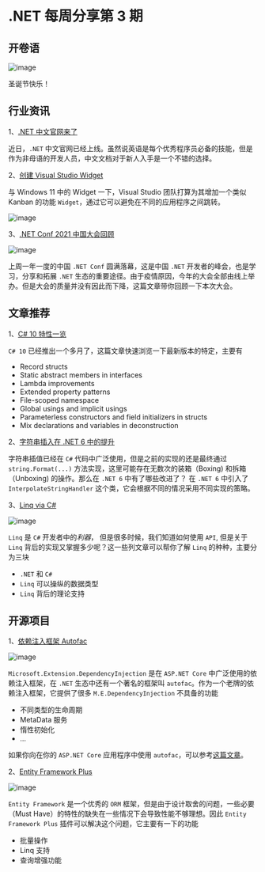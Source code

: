 # .NET 每周分享第 3 期

## 开卷语

![image](https://github.com/DotNETWeekly-io/DotNetWeekly/assets/11272110/2ef63404-4614-4c26-b15d-8b3242d471c6)

圣诞节快乐！

## 行业资讯

1、[.NET 中文官网来了](https://dotnet.microsoft.com/zh-CN/)

近日，`.NET` 中文官网已经上线。虽然说英语是每个优秀程序员必备的技能，但是作为非母语的开发人员，中文文档对于新人入手是一个不错的选择。

2、[创建 Visual Studio Widget](https://developercommunity.visualstudio.com/t/Visual-Studio-should-have-customizable-w/1586166)

与 Windows 11 中的 Widget 一下，Visual Studio 团队打算为其增加一个类似 Kanban 的功能 `Widget`，通过它可以避免在不同的应用程序之间跳转。

![image](https://github.com/DotNETWeekly-io/DotNetWeekly/assets/11272110/0ecc0c0e-c7e6-46b6-b21e-4a6f913f284c)

3、[.NET Conf 2021 中国大会回顾](https://www.cnblogs.com/shanyou/p/15707498.html)

![image](https://github.com/DotNETWeekly-io/DotNetWeekly/assets/11272110/e8ea64a7-f964-4a4a-a1b1-66e2c8f3257c)

上周一年一度的中国 `.NET Conf` 圆满落幕，这是中国 `.NET` 开发者的峰会，也是学习，分享和拓展 `.NET` 生态的重要途径。由于疫情原因，今年的大会全部由线上举办。但是大会的质量并没有因此而下降，这篇文章带你回顾一下本次大会。

## 文章推荐

1、[C# 10 特性一览](https://thomaslevesque.com/2021/11/04/a-quick-review-of-csharp-10-new-language-features/)

`C# 10` 已经推出一个多月了，这篇文章快速浏览一下最新版本的特定，主要有

- Record structs
- Static abstract members in interfaces
- Lambda improvements
- Extended property patterns
- File-scoped namespace
- Global usings and implicit usings
- Parameterless constructors and field initializers in structs
- Mix declarations and variables in deconstruction

2、[字符串插入在 .NET 6 中的提升](https://btburnett.com/csharp/2021/12/17/string-interpolation-trickery-and-magic-with-csharp-10-and-net-6)

字符串插值已经在 `C#` 代码中广泛使用，但是之前的实现的还是最终通过 `string.Format(...)` 方法实现，这里可能存在无数次的装箱（Boxing) 和拆箱（Unboxing) 的操作。那么在 `.NET 6` 中有了哪些改进了？
在 `.NET 6` 中引入了 `InterpolateStringHandler` 这个类，它会根据不同的情况采用不同实现的策略。

3、[Linq via C#](https://weblogs.asp.net/dixin/linq-via-csharp)

![image](https://github.com/DotNETWeekly-io/DotNetWeekly/assets/11272110/94574dab-1638-447c-b3f6-a90c966ce308)

`Linq` 是 `C#` 开发者中的*利器*， 但是很多时候，我们知道如何使用 `API`, 但是关于 `Linq` 背后的实现又掌握多少呢？这一些列文章可以帮你了解 `Linq` 的种种，主要分为三块

- `.NET` 和 `C#`
- `Linq` 可以操纵的数据类型
- `Linq` 背后的理论支持

## 开源项目

1、[依赖注入框架 Autofac](https://autofac.org/)

![image](https://github.com/DotNETWeekly-io/DotNetWeekly/assets/11272110/b81d481a-080d-4deb-ab5e-0cb5c7628182)

`Microsoft.Extension.DependencyInjection` 是在 `ASP.NET Core` 中广泛使用的依赖注入框架，在 `.NET` 生态中还有一个著名的框架叫 `autofac`。作为一个老牌的依赖注入框架，它提供了很多 `M.E.DependencyInjection` 不具备的功能

- 不同类型的生命周期
- MetaData 服务
- 惰性初始化
- ...

如果你向在你的 `ASP.NET Core` 应用程序中使用 `autofac`，可以参考[这篇文章](https://autofaccn.readthedocs.io/en/latest/integration/aspnetcore.html)。

2、[Entity Framework Plus](https://entityframework-plus.net/)

![image](https://github.com/DotNETWeekly-io/DotNetWeekly/assets/11272110/c0f05558-5077-48fd-a212-39ddb4e1e80d)

`Entity Framework` 是一个优秀的 `ORM` 框架，但是由于设计取舍的问题，一些必要（Must Have）的特性的缺失在一些情况下会导致性能不够理想。因此 `Entity Framework Plus` 插件可以解决这个问题，它主要有一下的功能

- 批量操作
- Linq 支持
- 查询增强功能
